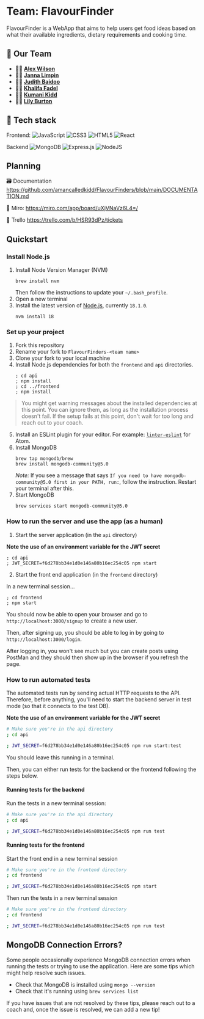 # Team: FlavourFinder
FlavourFinder is a WebApp that aims to help users get food ideas based on what their available ingredients, dietary requirements and cooking time. 


## 🤝 Our Team
* 👨‍💻 **[Alex Wilson](https://github.com/APWilson97)**
* 👩‍💻 **[Janna Limpin](https://github.com/dr3amcoder)**
* 👩‍💻 **[Judith Baidoo](https://github.com/Judithbaidoo)**
* 👨‍💻 **[Khalifa Fadel](https://github.com/kmf0208)**
* 👨‍💻 **[Kumani Kidd](https://github.com/amancalledkidd)**
* 👩‍💻 **[Lily Burton](https://github.com/LilyBurton)**


## 🚀 Tech stack
Frontend:
![JavaScript](https://img.shields.io/badge/javascript-%23323330.svg?style=for-the-badge&logo=javascript&logoColor=%23F7DF1E)
![CSS3](https://img.shields.io/badge/css3-%231572B6.svg?style=for-the-badge&logo=css3&logoColor=white)
![HTML5](https://img.shields.io/badge/html5-%23E34F26.svg?style=for-the-badge&logo=html5&logoColor=white)
![React](https://img.shields.io/badge/react-%2320232a.svg?style=for-the-badge&logo=react&logoColor=%2361DAFB)

Backend
![MongoDB](https://img.shields.io/badge/MongoDB-%234ea94b.svg?style=for-the-badge&logo=mongodb&logoColor=white)
![Express.js](https://img.shields.io/badge/express.js-%23404d59.svg?style=for-the-badge&logo=express&logoColor=%2361DAFB)
![NodeJS](https://img.shields.io/badge/node.js-6DA55F?style=for-the-badge&logo=node.js&logoColor=white)


## Planning
🗃 Documentation
https://github.com/amancalledkidd/FlavourFinders/blob/main/DOCUMENTATION.md

🎨 Miro:
https://miro.com/app/board/uXjVNaVz6L4=/

🎫 Trello
https://trello.com/b/HSR93dPz/tickets

## Quickstart

### Install Node.js

1. Install Node Version Manager (NVM)
   ```
   brew install nvm
   ```
   Then follow the instructions to update your `~/.bash_profile`.
2. Open a new terminal
3. Install the latest version of [Node.js](https://nodejs.org/en/), currently `18.1.0`.
   ```
   nvm install 18
   ```

### Set up your project

1. Fork this repository
2. Rename your fork to `FlavourFinders-<team name>`
3. Clone your fork to your local machine
4. Install Node.js dependencies for both the `frontend` and `api` directories.
   ```
   ; cd api
   ; npm install
   ; cd ../frontend
   ; npm install
   ```

> You might get warning messages about the installed dependencies at this point. You can ignore them, as long as the installation process doesn't fail. If the setup fails at this point, don't wait for too long and reach out to your coach.

5. Install an ESLint plugin for your editor. For example: [`linter-eslint`](https://github.com/AtomLinter/linter-eslint) for Atom.
6. Install MongoDB
   ```
   brew tap mongodb/brew
   brew install mongodb-community@5.0
   ```
   *Note:* If you see a message that says `If you need to have mongodb-community@5.0 first in your PATH, run:`, follow the instruction. Restart your terminal after this.
7. Start MongoDB
   ```
   brew services start mongodb-community@5.0
   ```

### How to run the server and use the app (as a human)

1. Start the server application (in the `api` directory)

  **Note the use of an environment variable for the JWT secret**

   ```
   ; cd api
   ; JWT_SECRET=f6d278bb34e1d0e146a80b16ec254c05 npm start
   ```
2. Start the front end application (in the `frontend` directory)

  In a new terminal session...

  ```
  ; cd frontend
  ; npm start
  ```

You should now be able to open your browser and go to `http://localhost:3000/signup` to create a new user.

Then, after signing up, you should be able to log in by going to `http://localhost:3000/login`.

After logging in, you won't see much but you can create posts using PostMan and they should then show up in the browser if you refresh the page.

### How to run automated tests

The automated tests run by sending actual HTTP requests to the API. Therefore, before anything, you'll need to start the backend server in test mode (so that it connects to the test DB).

**Note the use of an environment variable for the JWT secret**

```bash
# Make sure you're in the api directory
; cd api

; JWT_SECRET=f6d278bb34e1d0e146a80b16ec254c05 npm run start:test
```

You should leave this running in a terminal.

Then, you can either run tests for the backend or the frontend following the steps below. 

#### Running tests for the backend

Run the tests in a new terminal session:

```bash
# Make sure you're in the api directory
; cd api

; JWT_SECRET=f6d278bb34e1d0e146a80b16ec254c05 npm run test
```

####  Running tests for the frontend

Start the front end in a new terminal session

```bash
# Make sure you're in the frontend directory
; cd frontend

; JWT_SECRET=f6d278bb34e1d0e146a80b16ec254c05 npm start
```

Then run the tests in a new terminal session

```bash
# Make sure you're in the frontend directory
; cd frontend

; JWT_SECRET=f6d278bb34e1d0e146a80b16ec254c05 npm run test
```

## MongoDB Connection Errors?

Some people occasionally experience MongoDB connection errors when running the tests or trying to use the application. Here are some tips which might help resolve such issues.

- Check that MongoDB is installed using `mongo --version`
- Check that it's running using `brew services list`

If you have issues that are not resolved by these tips, please reach out to a coach and, once the issue is resolved, we can add a new tip!